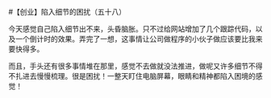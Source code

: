 #【创业】陷入细节的困扰（五十八）

今天感觉自己陷入细节出不来，头昏脑胀。只不过给网站增加了几个跟踪代码，以及一个倒计时的效果。弄完了一想，这事情让公司做程序的小伙子做应该要比我来要快得多。

而且，手头还有很多事情堆在那里，感觉不去做就没法推进，做呢又许多细节不得不扎进去慢慢梳理。很是困扰！一整天盯住电脑屏幕，眼睛和精神都陷入困境的感觉！